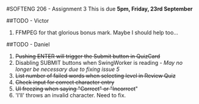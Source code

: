 #SOFTENG 206 - Assignment 3
This is due <b>5pm, Friday, 23rd September</b>

##TODO - Victor
1. FFMPEG for that glorious bonus mark. Maybe I should help too...

##TODO - Daniel
1. ~~Pushing ENTER will trigger the Submit button in QuizCard~~
2. Disabling SUBMIT buttons when SwingWorker is reading - *May no longer be necessary due to fixing issue 5*
3. ~~List number of failed words when selecting level in Review Quiz~~
4. ~~Check input for correct character entry~~
5. ~~UI freezing when saying "Correct" or "Incorrect~~"
6. 'I'll' throws an invalid character. Need to fix.
